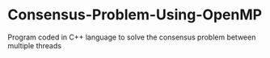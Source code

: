 # Consensus-Problem-Using-OpenMP
Program coded in C++ language to solve the consensus problem between multiple threads 
